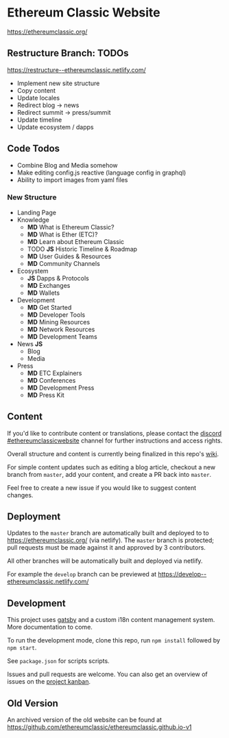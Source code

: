 # Ethereum Classic Website

https://ethereumclassic.org/

## Restructure Branch: TODOs

https://restructure--ethereumclassic.netlify.com/

- Implement new site structure
- Copy content
- Update locales
- Redirect blog -> news
- Redirect summit -> press/summit
- Update timeline
- Update ecosystem / dapps

## Code Todos

- Combine Blog and Media somehow
- Make editing config.js reactive (language config in graphql)
- Ability to import images from yaml files

### New Structure

- Landing Page
- Knowledge
  - **MD** What is Ethereum Classic?
  - **MD** What is Ether (ETC)?
  - **MD** Learn about Ethereum Classic
  - TODO **JS** Historic Timeline & Roadmap
  - **MD** User Guides & Resources
  - **MD** Community Channels
- Ecosystem
  - **JS** Dapps & Protocols
  - **MD** Exchanges
  - **MD** Wallets
- Development
  - **MD** Get Started
  - **MD** Developer Tools
  - **MD** Mining Resources
  - **MD** Network Resources
  - **MD** Development Teams
- News **JS**
  - Blog
  - Media
- Press
  - **MD** ETC Explainers
  - **MD** Conferences
  - **MD** Development Press
  - **MD** Press Kit

## Content

If you'd like to contribute content or translations, please contact the [discord #ethereumclassicwebsite](https://discord.gg/DwQjJ8) channel for further instructions and access rights.

Overall structure and content is currently being finalized in this repo's [wiki](https://github.com/ethereumclassic/ethereumclassic.github.io/wiki).

For simple content updates such as editing a blog article, checkout a new branch from `master`, add your content, and create a PR back into `master`.

Feel free to create a new issue if you would like to suggest content changes.

## Deployment

Updates to the `master` branch are automatically built and deployed to to https://ethereumclassic.org/ (via netlify). The `master` branch is protected; pull requests must be made against it and approved by 3 contributors.

All other branches will be automatically built and deployed via netlify.

For example the `develop` branch can be previewed at https://develop--ethereumclassic.netlify.com/

## Development

This project uses [gatsby](https://www.gatsbyjs.org/) and a custom i18n content management system. More documentation to come.

To run the development mode, clone this repo, run `npm install` followed by `npm start`.

See `package.json` for scripts scripts.

Issues and pull requests are welcome. You can also get an overview of issues on the [project kanban](https://github.com/ethereumclassic/ethereumclassic.github.io/projects/1).

## Old Version

An archived version of the old website can be found at https://github.com/ethereumclassic/ethereumclassic.github.io-v1
